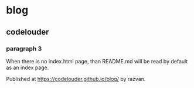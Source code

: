 # blog
## codelouder
### paragraph 3

When there is no index.html page, than README.md will be read by default as an index page.

Published at https://codelouder.github.io/blog/ by razvan.
